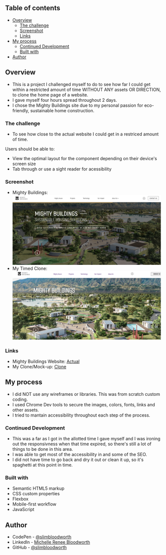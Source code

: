 ## Table of contents

- [Overview](#overview)
  - [The challenge](#the-challenge)
  - [Screenshot](#screenshot)
  - [Links](#links)
- [My process](#my-process)
  - [Continued Development](#continued-development)
  - [Built with](#built-with)
- [Author](#author)

## Overview
- This is a project I challenged myself to do to see how far I could get within a restricted amount of time WITHOUT ANY assets OR DIRECTION, to clone the home page of a website.
- I gave myself four hours spread throughout 2 days.
- I chose the Mighty Buildings site due to my personal passion for eco-friendly, sustainable home construction.

### The challenge
- To see how close to the actual website I could get in a restriced amount of time.

Users should be able to:

- View the optimal layout for the component depending on their device's screen size
- Tab through or use a sight reader for acessibility

### Screenshot

- Mighty Buildings:![Mighty Buildings](./images/mighty-buildings-screenshot.png)
- My Timed Clone:![Mine](./images/clone-screenshot.png)



### Links

- Mighty Buildings Website: [Actual](https://mightybuildings.com/)
- My Clone/Mock-up: [Clone](https://slimbloodworth.github.io/Mighty-Buildings-Timed-Clone/)

## My process
- I did NOT use any wireframes or libraries. This was from scratch custom coding.
- I used Chrome Dev tools to secure the images, colors, fonts, links and other assets.
- I tried to mantain accessibility throughout each step of the process.

### Continued Development
- This was a far as I got in the allotted time I gave myself and I was ironing out the responsivness when that time expired, so there's still a lot of things to be done in this area.
- I was able to get most of the accessibility in and some of the SEO. 
- I did not have time to go back and dry it out or clean it up, so it's spaghetti at this point in time.

### Built with

- Semantic HTML5 markup
- CSS custom properties
- Flexbox
- Mobile-first workflow
- JavaScript


## Author
- CodePen - [@slimbloodworth](https://codepen.io/slimbloodworth)
- LinkedIn - [Michelle Renee Bloodworth](https://www.linkedin.com/in/michelle-renee-99b455187/)
- GitHub - [@slimbloodworth](https://github.com/SlimBloodworth)
